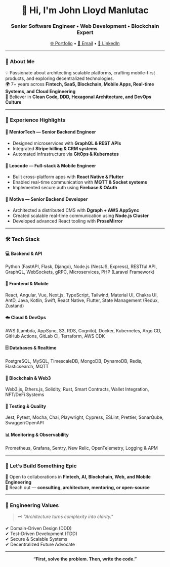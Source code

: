 <!-- Profile Header -->
<h1 align="center">👋 Hi, I'm <strong>John Lloyd Manlutac</strong></h1>
<h3 align="center">Senior Software Engineer • Web Development • Blockchain Expert</h3>
<p align="center">
  <a href="https://johnmanlutac.github.io">🌐 Portfolio</a> •
  <a href="mailto:johnmanlutac0921@gmail.com">📧 Email</a> •
  <a href="https://www.linkedin.com/in/john-lloyd-manlutac-504253376/">💼 LinkedIn</a>
</p>

---

### 🧭 About Me

💡 Passionate about architecting scalable platforms, crafting mobile-first products, and exploring decentralized technologies.  
🌍 7+ years across **Fintech, SaaS, Blockchain, Mobile Apps, Real-time Systems, and Cloud Engineering**  
🧪 Believer in **Clean Code, DDD, Hexagonal Architecture, and DevOps Culture**

---

### 🏢 Experience Highlights

#### 🔹 MentorTech — **Senior Backend Engineer**
- Designed microservices with **GraphQL & REST APIs**
- Integrated **Stripe billing & CRM systems**
- Automated infrastructure via **GitOps & Kubernetes**

#### 🔹 Leocode — **Full-stack & Mobile Engineer**
- Built cross-platform apps with **React Native & Flutter**
- Enabled real-time communication with **MQTT & Socket systems**
- Implemented secure auth using **Firebase & OAuth**

#### 🔹 Motive — **Senior Backend Developer**
- Architected a distributed CMS with **Dgraph + AWS AppSync**
- Created scalable real-time communication using **Node.js Cluster**
- Developed advanced React tooling with **ProseMirror**

---

### 🛠 Tech Stack

#### 💻 Backend & API
Python (FastAPI, Flask, Django), Node.js (NestJS, Express), RESTful API, GraphQL, WebSockets, gRPC, Microservices, PHP (Laravel Framework)

#### 🎨 Frontend & Mobile
React, Angular, Vue, Next.js, TypeScript, Tailwind, Material UI, Chakra UI, AntD, Java, Kotlin, Swift, React Native, Flutter, State Management (Redux, Zustand)

#### ☁️ Cloud & DevOps
AWS (Lambda, AppSync, S3, RDS, Cognito), Docker, Kubernetes, Argo CD, GitHub Actions, GitLab CI, Terraform, AWS CDK

#### 🗄 Databases & Realtime
PostgreSQL, MySQL, TimescaleDB, MongoDB, DynamoDB, Redis, Elasticsearch, MQTT

#### 🔗 Blockchain & Web3
Web3.js, Ethers.js, Solidity, Rust, Smart Contracts, Wallet Integration, NFT/DeFi Systems

#### 🧪 Testing & Quality
Jest, Pytest, Mocha, Chai, Playwright, Cypress, ESLint, Prettier, SonarQube, Swagger/OpenAPI

#### 📊 Monitoring & Observability
Prometheus, Grafana, Sentry, New Relic, OpenTelemetry, Logging & APM

---

### 🤝 Let’s Build Something Epic

💬 Open to collaborations in **Fintech, AI, Blockchain, Web, and Mobile Engineering**  
📩 Reach out — **consulting, architecture, mentoring, or open-source**

---

### 🧠 Engineering Values

> 🗝️ *"Architecture turns complexity into clarity."*

✔ Domain-Driven Design (DDD)  
✔ Test-Driven Development (TDD)  
✔ Secure & Scalable Systems  
✔ Decentralized Future Advocate

---

<p align="center"><b>“First, solve the problem. Then, write the code.”</b></p>
